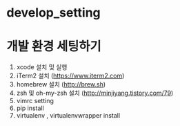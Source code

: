 # develop_setting
개발 환경 세팅하기
====================

1. xcode 설치 및 실행
2. iTerm2 설치 (https://www.iterm2.com)
3. homebrew 설치 (http://brew.sh)
4. zsh 및 oh-my-zsh 설치 (http://minjiyang.tistory.com/79)
5. vimrc setting 
6. pip install
7. virtualenv , virtualenvwrapper install
